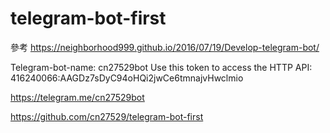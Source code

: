 # telegram-bot-first

參考
https://neighborhood999.github.io/2016/07/19/Develop-telegram-bot/

Telegram-bot-name: cn27529bot
Use this token to access the HTTP API:
416240066:AAGDz7sDyC94oHQi2jwCe6tmnajvHwclmio

https://telegram.me/cn27529bot

https://github.com/cn27529/telegram-bot-first




